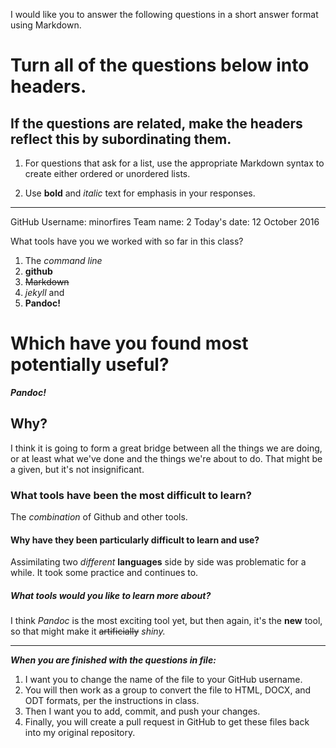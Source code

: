 I would like you to answer the following questions in a short answer format using Markdown. 

# Turn all of the questions below into headers. 

## If the questions are related, make the headers reflect this by subordinating them.  

1. For questions that ask for a list, use the appropriate Markdown syntax to create either ordered or unordered lists. 

2. Use **bold** and *italic* text for emphasis in your responses.

* * *

GitHub Username: minorfires
Team name: 2
Today's date: 12 October 2016

What tools have you we worked with so far in this class? 
1. The *command line* 
2. **github**
3. ~~Markdown~~
4. *_jekyll_* and 
5. **Pandoc!**

# Which have you found most potentially useful? 
**_Pandoc!_**

## Why? 
I think it is going to form a great bridge between all the things we are doing, or at least what we've done and the things we're about to do. That might be a given, but it's not insignificant.

### What tools have been the most difficult to learn? 
The *combination* of Github and other tools. 

#### Why have they been particularly difficult to learn and use? 
Assimilating two *different* **languages** side by side was problematic for a while. It took some practice and continues to.

##### What tools would you like to learn more about? 
I think _Pandoc_ is the most exciting tool yet, but then again, it's the **new** tool, so that might make it ~~artificially~~ *shiny.*

* * * 

***When you are finished with the questions in file:*** 

1. I want you to change the name of the file to your GitHub username. 
2. You will then work as a group to convert the file to HTML, DOCX, and ODT formats, per the instructions in  class. 
3. Then I want you to add, commit, and push your changes. 
4. Finally, you will create a pull request in GitHub to get these files back into my original repository. 